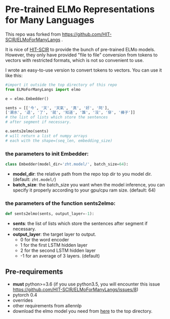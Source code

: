 Pre-trained ELMo Representations for Many Languages
===================================================
This repo was forked from https://github.com/HIT-SCIR/ELMoForManyLangs .

It is nice of [HIT-SCIR](https://github.com/HIT-SCIR) to provide the bunch of pre-trained ELMo models. However, they only have provided "file to file" conversion from tokens to vectors with restricted formats, which is not so convenient to use.

I wrote an easy-to-use version to convert tokens to vectors. You can use it like this:

```python
#import it outside the top directory of this repo
from ELMoForManyLangs import elmo

e = elmo.Embedder()

sents = [['今', '天', '天氣', '真', '好', '阿'],
['潮水', '退', '了', '就', '知道', '誰', '沒', '穿', '褲子']]
# the list of lists which store the sentences 
# after segment if necessary.

e.sents2elmo(sents)
# will return a list of numpy arrays 
# each with the shape=(seq_len, embedding_size)
```

### the parameters to init Embedder:
```python
class Embedder(model_dir='zht.model/', batch_size=64):
```
- **model_dir**: the relative path from the repo top dir to you model dir. (default: `zht.model/`)
- **batch_size**: the batch_size you want when the model inference, you can specify it properly according to your gpu/cpu ram size. (default: 64)

### the parameters of the function sents2elmo:
```python
def sents2elmo(sents, output_layer=-1):
```
- **sents**: the list of lists which store the sentences after segment if necessary.
-  **output_layer**: the target layer to output. 
    -  0 for the word encoder
    -  1 for the first LSTM hidden layer
    -  2 for the second LSTM hidden layer
    -  -1 for an average of 3 layers. (default)


## Pre-requirements

* **must** python>=3.6 (if you use python3.5, you will encounter this issue https://github.com/HIT-SCIR/ELMoForManyLangs/issues/8) 
* pytorch 0.4
* overrides
* other requirements from allennlp
* download the elmo model you need from [here](https://github.com/HIT-SCIR/ELMoForManyLangs#downloads) to the top directory.

